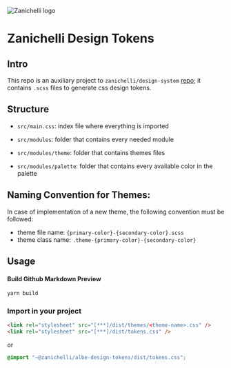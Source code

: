 ![Zanichelli logo](https://www.zanichelli.it/static/zanichelli/templates/zanichelli/_template_style/images/logo-print.png)

# Zanichelli Design Tokens

## Intro
This repo is an auxiliary project to `zanichelli/design-system` [repo](https://github.com/ZanichelliEditore/design-system); it contains `.scss` files to generate css design tokens.

## Structure

- `src/main.css`:
  index file where everything is imported

- `src/modules`:
  folder that contains every needed module

- `src/modules/theme`:
  folder that contains themes files

- `src/modules/palette`:
  folder that contains every available color in the palette

## Naming Convention for Themes:

In case of implementation of a new theme, the following convention must be followed:
- theme file name: `{primary-color}-{secondary-color}.scss`
- theme class name: `.theme-{primary-color}-{secondary-color}`

## Usage

#### Build Github Markdown Preview

```bash
yarn build
```

### Import in your project
```html
<link rel="stylesheet" src="[***]/dist/themes/<theme-name>.css" />
<link rel="stylesheet" src="[***]/dist/tokens.css" />
```

or
```css
@import "~@zanichelli/albe-design-tokens/dist/tokens.css";
```

